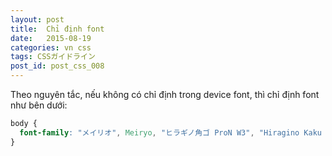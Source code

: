 ```yaml
---
layout: post
title:  Chỉ định font
date:   2015-08-19
categories: vn css
tags: CSSガイドライン
post_id: post_css_008
---
```

Theo nguyên tắc, nếu không có chỉ định trong device font, thì chỉ định font như bên dưới:

```css
body {
  font-family: "メイリオ", Meiryo, "ヒラギノ角ゴ ProN W3", "Hiragino Kaku Gothic ProN", "游ゴシック", YuGothic, sans-serif;
}
```
